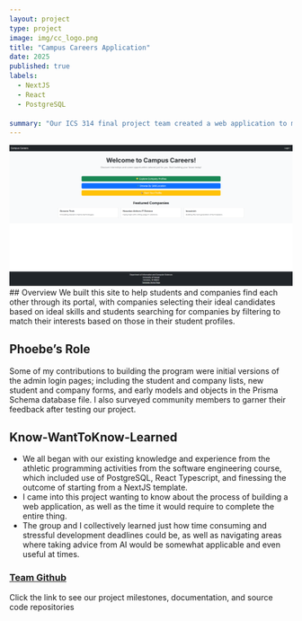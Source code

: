 ```yaml
---
layout: project
type: project
image: img/cc_logo.png
title: "Campus Careers Application"
date: 2025
published: true
labels:
  - NextJS
  - React
  - PostgreSQL

summary: "Our ICS 314 final project team created a web application to match qualified students with relevant companies looking to hire."
---
```



<div class="text-center p-4">
  <img width="1100px" src="../img/landing_page_final.png">
</div>
## Overview
We built this site to help students and companies find each other through its portal, with companies selecting their ideal candidates based on ideal skills and students searching for companies by filtering to match their interests based on those in their student profiles.


## Phoebe’s Role
Some of my contributions to building the program were initial versions of the admin login pages; including the student and company lists, new student and company forms, and early models and objects in the Prisma Schema database file. I also surveyed community members to garner their feedback after testing our project.   


## Know-WantToKnow-Learned
* We all began with our existing knowledge and experience from the athletic programming activities from the software engineering course, which included use of PostgreSQL, React Typescript, and finessing the outcome of starting from a NextJS template.
* I came into this project wanting to know about the process of building a web application, as well as the time it would require to complete the entire thing.
* The group and I collectively learned just how time consuming and stressful development deadlines could be, as well as navigating areas where taking advice from AI would be somewhat applicable and even useful at times.


### <a href="https://github.com/campus-careers">Team Github</a>
Click the link to see our project milestones, documentation, and source code repositories
